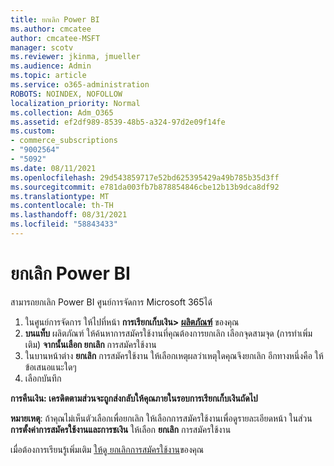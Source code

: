 ```yaml
---
title: ยกเลิก Power BI
ms.author: cmcatee
author: cmcatee-MSFT
manager: scotv
ms.reviewer: jkinma, jmueller
ms.audience: Admin
ms.topic: article
ms.service: o365-administration
ROBOTS: NOINDEX, NOFOLLOW
localization_priority: Normal
ms.collection: Adm_O365
ms.assetid: ef2df989-8539-48b5-a324-97d2e09f14fe
ms.custom:
- commerce_subscriptions
- "9002564"
- "5092"
ms.date: 08/11/2021
ms.openlocfilehash: 29d543859717e52bd625395429a49b785b35d3ff
ms.sourcegitcommit: e781da003fb7b878854846cbe12b13b9dca8df92
ms.translationtype: MT
ms.contentlocale: th-TH
ms.lasthandoff: 08/31/2021
ms.locfileid: "58843433"
---
```

# <a name="cancel-power-bi"></a>ยกเลิก Power BI

สามารถยกเลิก Power BI ศูนย์การจัดการ Microsoft 365ได้

1. ในศูนย์การจัดการ ให้ไปที่หน้า **การเรียกเก็บเงิน> [ผลิตภัณฑ์](https://go.microsoft.com/fwlink/p/?linkid=842054)** ของคุณ
2. **บนแท็บ** ผลิตภัณฑ์ ให้ค้นหาการสมัครใช้งานที่คุณต้องการยกเลิก เลือกจุดสามจุด (การทําเพิ่มเติม) **จากนั้นเลือก ยกเลิก** การสมัครใช้งาน
3. ในบานหน้าต่าง **ยกเลิก** การสมัครใช้งาน ให้เลือกเหตุผลว่าเหตุใดคุณจึงยกเลิก อีกทางหนึ่งคือ ให้ข้อเสนอแนะใดๆ
4. เลือกบันทึก

**การคืนเงิน: เครดิตตามส่วนจะถูกส่งกลับให้คุณภายในรอบการเรียกเก็บเงินถัดไป**

**หมายเหตุ**: ถ้าคุณไม่เห็นตัวเลือกเพื่อยกเลิก ให้เลือกการสมัครใช้งานเพื่อดูรายละเอียดหน้า ในส่วน **การตั้งค่าการสมัครใช้งานและการชเงิน** ให้เลือก **ยกเลิก** การสมัครใช้งาน

เมื่อต้องการเรียนรู้เพิ่มเติม [ให้ดู ยกเลิกการสมัครใช้งาน](https://docs.microsoft.com/microsoft-365/commerce/subscriptions/cancel-your-subscription)ของคุณ